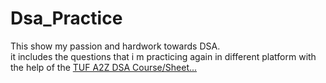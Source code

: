 # Dsa_Practice
This show my passion and hardwork towards DSA. <br>
it includes the questions that i m practicing again in different platform with the help of the [TUF A2Z DSA Course/Sheet...](https://takeuforward.org/strivers-a2z-dsa-course/strivers-a2z-dsa-course-sheet-2)
